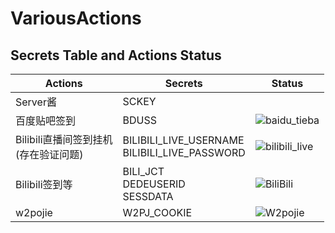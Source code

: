 # VariousActions

## Secrets Table and Actions Status

Actions | Secrets|Status
----|----|----
Server酱|SCKEY|
百度贴吧签到|BDUSS|![baidu_tieba](https://github.com/VidocqH/VariousActions/workflows/baidu_tieba/badge.svg)
Bilibili直播间签到挂机<br>(存在验证问题)|BILIBILI_LIVE_USERNAME<br>BILIBILI_LIVE_PASSWORD|![bilibili_live](https://github.com/VidocqH/VariousActions/workflows/bilibili_live/badge.svg)
Bilibili签到等|BILI_JCT<br>DEDEUSERID<br>SESSDATA|![BiliBili](https://github.com/Jasonzj/VariousActions/workflows/BiliBili/badge.svg)
w2pojie|W2PJ_COOKIE|![W2pojie](https://github.com/Jasonzj/VariousActions/workflows/W2pojie/badge.svg)
